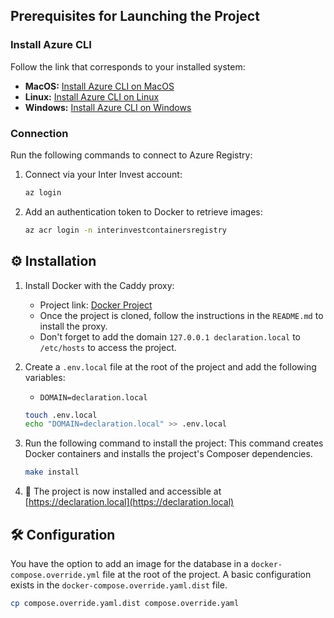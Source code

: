 ## Prerequisites for Launching the Project

### Install Azure CLI
Follow the link that corresponds to your installed system:
* **MacOS:** [Install Azure CLI on MacOS](https://learn.microsoft.com/fr-fr/cli/azure/install-azure-cli-macos)
* **Linux:** [Install Azure CLI on Linux](https://learn.microsoft.com/fr-fr/cli/azure/install-azure-cli-linux?pivots=apt)
* **Windows:** [Install Azure CLI on Windows](https://learn.microsoft.com/fr-fr/cli/azure/install-azure-cli-windows?tabs=azure-cli)

### Connection
Run the following commands to connect to Azure Registry:
1. Connect via your Inter Invest account:
    ```sh
    az login
    ```
2. Add an authentication token to Docker to retrieve images:
    ```sh
    az acr login -n interinvestcontainersregistry
    ```

## ⚙️ Installation

1. Install Docker with the Caddy proxy:
    - Project link: [Docker Project](https://dev.azure.com/INTERINVEST/_git/Docker)
    - Once the project is cloned, follow the instructions in the `README.md` to install the proxy.
    - Don't forget to add the domain `127.0.0.1 declaration.local` to `/etc/hosts` to access the project.

2. Create a `.env.local` file at the root of the project and add the following variables:
    - `DOMAIN=declaration.local`
    ```sh
    touch .env.local
    echo "DOMAIN=declaration.local" >> .env.local
    ```

3. Run the following command to install the project:
   This command creates Docker containers and installs the project's Composer dependencies.
    ```sh
    make install
    ```

4. 🚀 The project is now installed and accessible at [https://declaration.local](https://declaration.local)

## 🛠️ Configuration

You have the option to add an image for the database in a `docker-compose.override.yml` file at the root of the project.
A basic configuration exists in the `docker-compose.override.yaml.dist` file.
```sh
cp compose.override.yaml.dist compose.override.yaml
```